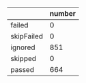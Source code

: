 |  | number |
|----| ---- |
| failed | 0|
| skipFailed | 0|
| ignored | 851|
| skipped | 0|
| passed | 664|
